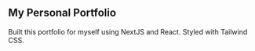 ## My Personal Portfolio

Built this portfolio for myself using NextJS and React. Styled with Tailwind CSS.
